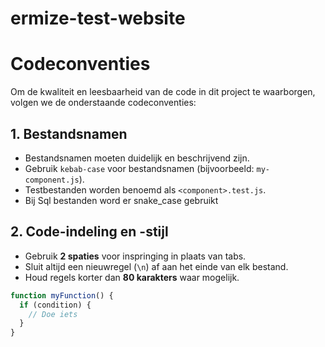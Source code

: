# ermize-test-website

# Codeconventies

Om de kwaliteit en leesbaarheid van de code in dit project te waarborgen, volgen we de onderstaande codeconventies:

## 1. Bestandsnamen
- Bestandsnamen moeten duidelijk en beschrijvend zijn.
- Gebruik `kebab-case` voor bestandsnamen (bijvoorbeeld: `my-component.js`).
- Testbestanden worden benoemd als `<component>.test.js`.
- Bij Sql bestanden word er snake_case gebruikt

## 2. Code-indeling en -stijl
- Gebruik **2 spaties** voor inspringing in plaats van tabs.
- Sluit altijd een nieuwregel (`\n`) af aan het einde van elk bestand.
- Houd regels korter dan **80 karakters** waar mogelijk.

```javascript
function myFunction() {
  if (condition) {
    // Doe iets
  }
}
